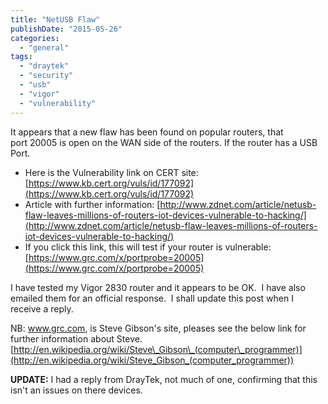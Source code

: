 ```yaml
---
title: "NetUSB Flaw"
publishDate: "2015-05-26"
categories: 
  - "general"
tags: 
  - "draytek"
  - "security"
  - "usb"
  - "vigor"
  - "vulnerability"
---
```


It appears that a new flaw has been found on popular routers, that port 20005 is open on the WAN side of the routers. If the router has a USB Port.

- Here is the Vulnerability link on CERT site: [https://www.kb.cert.org/vuls/id/177092](https://www.kb.cert.org/vuls/id/177092)
- Article with further information: [http://www.zdnet.com/article/netusb-flaw-leaves-millions-of-routers-iot-devices-vulnerable-to-hacking/](http://www.zdnet.com/article/netusb-flaw-leaves-millions-of-routers-iot-devices-vulnerable-to-hacking/)
- If you click this link, this will test if your router is vulnerable: [https://www.grc.com/x/portprobe=20005](https://www.grc.com/x/portprobe=20005)

I have tested my Vigor 2830 router and it appears to be OK.  I have also emailed them for an official response.  I shall update this post when I receive a reply.

NB: www.grc.com, is Steve Gibson's site, pleases see the below link for further information about Steve. [http://en.wikipedia.org/wiki/Steve\_Gibson\_(computer\_programmer)](http://en.wikipedia.org/wiki/Steve_Gibson_(computer_programmer))

**UPDATE:** I had a reply from DrayTek, not much of one, confirming that this isn't an issues on there devices.
